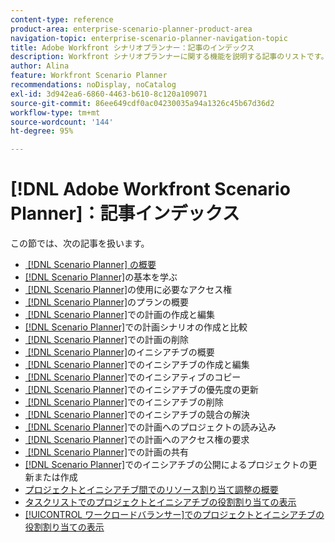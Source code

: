 ```yaml
---
content-type: reference
product-area: enterprise-scenario-planner-product-area
navigation-topic: enterprise-scenario-planner-navigation-topic
title: Adobe Workfront シナリオプランナー：記事のインデックス
description: Workfront シナリオプランナーに関する機能を説明する記事のリストです。
author: Alina
feature: Workfront Scenario Planner
recommendations: noDisplay, noCatalog
exl-id: 3d942ea6-6860-4463-b610-8c120a109071
source-git-commit: 86ee649cdf0ac04230035a94a1326c45b67d36d2
workflow-type: tm+mt
source-wordcount: '144'
ht-degree: 95%

---
```


# [!DNL Adobe Workfront Scenario Planner]：記事インデックス

この節では、次の記事を扱います。

* [&#x200B; [!DNL Scenario Planner] の概要](../scenario-planner/scenario-planner-overview.md)
* [&#x200B; [!DNL Scenario Planner]](../scenario-planner/get-started-with-scenario-planning.md)の基本を学ぶ
* [&#x200B; [!DNL Scenario Planner]](../scenario-planner/access-needed-to-use-sp.md)の使用に必要なアクセス権
* [&#x200B; [!DNL Scenario Planner]](../scenario-planner/plans-overview.md)のプランの概要
* [&#x200B; [!DNL Scenario Planner]](../scenario-planner/create-and-edit-plans.md)での計画の作成と編集
* [&#x200B; [!DNL Scenario Planner]](../scenario-planner/create-and-compare-scenarios-for-a-plan.md)での計画シナリオの作成と比較
* [&#x200B; [!DNL Scenario Planner]](../scenario-planner/delete-plans.md)での計画の削除
* [&#x200B; [!DNL Scenario Planner]](../scenario-planner/initiatives-overview.md)のイニシアチブの概要
* [&#x200B; [!DNL Scenario Planner]](../scenario-planner/create-and-edit-initiatives.md)でのイニシアチブの作成と編集
* [&#x200B; [!DNL Scenario Planner]](../scenario-planner/copy-initiatives.md)でのイニシアティブのコピー
* [&#x200B; [!DNL Scenario Planner]](../scenario-planner/prioritize-initiatives.md)でのイニシアチブの優先度の更新
* [&#x200B; [!DNL Scenario Planner]](../scenario-planner/delete-initiatives.md)でのイニシアチブの削除
* [&#x200B; [!DNL Scenario Planner]](../scenario-planner/resolve-conflicts-in-sp.md)でのイニシアチブの競合の解決
* [&#x200B; [!DNL Scenario Planner]](../scenario-planner/import-projects-to-plans.md)での計画へのプロジェクトの読み込み
* [&#x200B; [!DNL Scenario Planner]](../scenario-planner/request-access-to-plan.md)での計画へのアクセス権の要求
* [&#x200B; [!DNL Scenario Planner]](../scenario-planner/share-a-plan.md)での計画の共有
* [&#x200B; [!DNL Scenario Planner]](../scenario-planner/publish-scenarios-update-projects.md)でのイニシアチブの公開によるプロジェクトの更新または作成
* [プロジェクトとイニシアチブ間でのリソース割り当て調整の概要](../scenario-planner/overview-reconcile-allocations-between-projects-initiatives.md)
* [タスクリストでのプロジェクトとイニシアチブの役割割り当ての表示](../scenario-planner/show-role-allocation-task-list-nwe.md)
* [[!UICONTROL ワークロードバランサー]でのプロジェクトとイニシアチブの役割割り当ての表示](../scenario-planner/show-role-allocation-workload-balancer.md)

 
